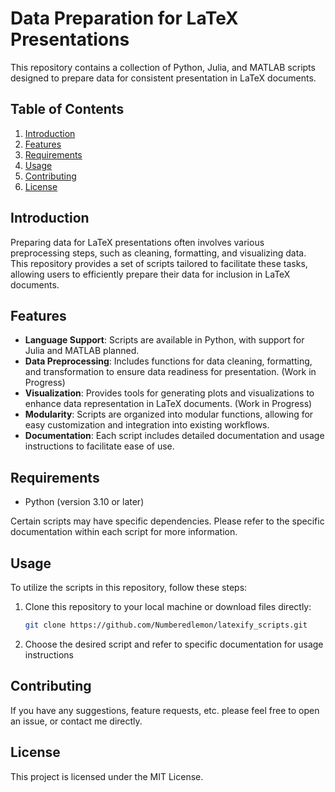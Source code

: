 # Data Preparation for LaTeX Presentations

This repository contains a collection of Python, Julia, and MATLAB scripts designed to prepare data for consistent presentation in LaTeX documents.

## Table of Contents

1. [Introduction](#introduction)
2. [Features](#features)
3. [Requirements](#requirements)
4. [Usage](#usage)
5. [Contributing](#contributing)
6. [License](#license)

## Introduction

Preparing data for LaTeX presentations often involves various preprocessing steps, such as cleaning, formatting, and visualizing data. This repository provides a set of scripts tailored to facilitate these tasks, allowing users to efficiently prepare their data for inclusion in LaTeX documents.

## Features

- **Language Support**: Scripts are available in Python, with support for Julia and MATLAB planned.
- **Data Preprocessing**: Includes functions for data cleaning, formatting, and transformation to ensure data readiness for presentation. (Work in Progress)
- **Visualization**: Provides tools for generating plots and visualizations to enhance data representation in LaTeX documents. (Work in Progress)
- **Modularity**: Scripts are organized into modular functions, allowing for easy customization and integration into existing workflows.
- **Documentation**: Each script includes detailed documentation and usage instructions to facilitate ease of use.

## Requirements

- Python (version 3.10 or later)

Certain scripts may have specific dependencies. Please refer to the specific documentation within each script for more information. 

## Usage

To utilize the scripts in this repository, follow these steps:

1. Clone this repository to your local machine or download files directly:

   ```bash
   git clone https://github.com/Numberedlemon/latexify_scripts.git
   ```
   
2. Choose the desired script and refer to specific documentation for usage instructions

## Contributing

If you have any suggestions, feature requests, etc. please feel free to open an issue, or contact me directly.

## License

This project is licensed under the MIT License.
